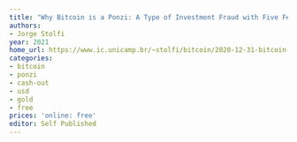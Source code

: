 ```yaml
---
title: "Why Bitcoin is a Ponzi: A Type of Investment Fraud with Five Features"
authors:
- Jorge Stolfi
year: 2021
home_url: https://www.ic.unicamp.br/~stolfi/bitcoin/2020-12-31-bitcoin-ponzi.html
categories:
- bitcoin
- ponzi
- cash-out 
- usd
- gold
- free
prices: 'online: free'
editor: Self Published
---
```

